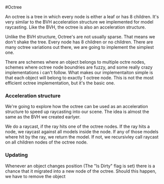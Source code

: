 #Octree

An octree is a tree in which every node is either a leaf or has 8 children. It's very similar to the BVH acceleration structure we implemented for model raycasting. Like the BVH, the octree is also an acceleration structure.

Unlike the BVH structure, Octree's are not usually sparse. That means we don't shake the tree. Every node has 8 children or no children. There are many octree variations out there, we are going to implement the simplest one.

There are schemes where an object belongs to multiple octre nodes, schemes where octree node boundries are fuzzy, and some really crazy implementations i can't follow. What makes our implementaiton simple is that each object will belong to exactly 1 octree node. This is not the most efficient octree implementation, but it's the basic one.

### Acceleration structure

We're going to explore how the octree can be used as an acceleration structure to speed up raycasting into our scene. The idea is almost the same as the BVH we created earlyer. 

We do a raycast, if the ray hits one of the octree nodes. If the ray hits a node, we raycast against all models inside the node. If any of those models where hit by the ray, we return the model. If not, we recursivley call raycast on all children nodes of the octree node.

### Updating

Whenever an object changes position (The "Is Dirty" flag is set) there is a chance that it migrated into a new node of the octree. Should this happen, we have to remove the object 